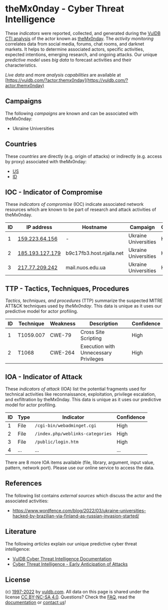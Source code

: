 # theMx0nday - Cyber Threat Intelligence

These _indicators_ were reported, collected, and generated during the [VulDB CTI analysis](https://vuldb.com/?kb.cti) of the actor known as [theMx0nday](https://vuldb.com/?actor.themx0nday). The _activity monitoring_ correlates data from social media, forums, chat rooms, and darknet markets. It helps to determine associated actors, specific activities, expected intentions, emerging research, and ongoing attacks. Our unique _predictive model_ uses _big data_ to forecast activities and their characteristics.

_Live data_ and more _analysis capabilities_ are available at [https://vuldb.com/?actor.themx0nday](https://vuldb.com/?actor.themx0nday)

## Campaigns

The following _campaigns_ are known and can be associated with theMx0nday:

* Ukraine Universities

## Countries

These _countries_ are directly (e.g. origin of attacks) or indirectly (e.g. access by proxy) associated with theMx0nday:

* [US](https://vuldb.com/?country.us)
* [ID](https://vuldb.com/?country.id)

## IOC - Indicator of Compromise

These _indicators of compromise_ (IOC) indicate associated network resources which are known to be part of research and attack activities of theMx0nday.

ID | IP address | Hostname | Campaign | Confidence
-- | ---------- | -------- | -------- | ----------
1 | [159.223.64.156](https://vuldb.com/?ip.159.223.64.156) | - | Ukraine Universities | High
2 | [185.193.127.179](https://vuldb.com/?ip.185.193.127.179) | b9c17fb3.host.njalla.net | Ukraine Universities | High
3 | [217.77.209.242](https://vuldb.com/?ip.217.77.209.242) | mail.nuos.edu.ua | Ukraine Universities | High

## TTP - Tactics, Techniques, Procedures

_Tactics, techniques, and procedures_ (TTP) summarize the suspected MITRE ATT&CK techniques used by _theMx0nday_. This data is unique as it uses our predictive model for actor profiling.

ID | Technique | Weakness | Description | Confidence
-- | --------- | -------- | ----------- | ----------
1 | T1059.007 | CWE-79 | Cross Site Scripting | High
2 | T1068 | CWE-264 | Execution with Unnecessary Privileges | High

## IOA - Indicator of Attack

These _indicators of attack_ (IOA) list the potential fragments used for technical activities like reconnaissance, exploitation, privilege escalation, and exfiltration by theMx0nday. This data is unique as it uses our predictive model for actor profiling.

ID | Type | Indicator | Confidence
-- | ---- | --------- | ----------
1 | File | `/cgi-bin/webadminget.cgi` | High
2 | File | `/index.php/weblinks-categories` | High
3 | File | `/public/login.htm` | High
4 | ... | ... | ...

There are 8 more IOA items available (file, library, argument, input value, pattern, network port). Please use our online service to access the data.

## References

The following list contains _external sources_ which discuss the actor and the associated activities:

* https://www.wordfence.com/blog/2022/03/ukraine-universities-hacked-by-brazilian-via-finland-as-russian-invasion-started/

## Literature

The following _articles_ explain our unique predictive cyber threat intelligence:

* [VulDB Cyber Threat Intelligence Documentation](https://vuldb.com/?kb.cti)
* [Cyber Threat Intelligence - Early Anticipation of Attacks](https://www.scip.ch/en/?labs.20201022)

## License

(c) [1997-2022](https://vuldb.com/?kb.changelog) by [vuldb.com](https://vuldb.com/?kb.about). All data on this page is shared under the license [CC BY-NC-SA 4.0](https://creativecommons.org/licenses/by-nc-sa/4.0/). Questions? Check the [FAQ](https://vuldb.com/?kb.faq), read the [documentation](https://vuldb.com/?kb) or [contact us](https://vuldb.com/?contact)!
